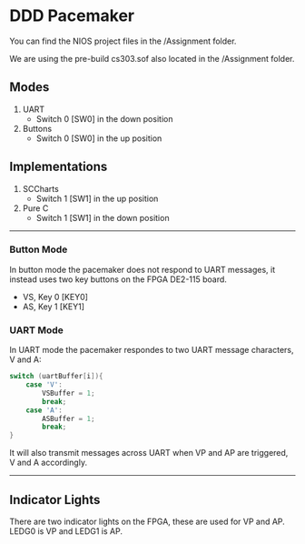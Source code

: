 #  DDD Pacemaker

You can find the NIOS project files in the /Assignment folder.

We are using the pre-build cs303.sof also located in the /Assignment folder.

## Modes
1. UART
    - Switch 0 [SW0] in the down position
2. Buttons
    - Switch 0 [SW0] in the up position

## Implementations
1. SCCharts
    - Switch 1 [SW1] in the up position
2. Pure C
    - Switch 1 [SW1] in the down position
---
### Button Mode
In button mode the pacemaker does not respond to UART messages, it instead uses two key buttons on the FPGA DE2-115 board.
- VS,  Key 0 [KEY0]
- AS,  Key 1 [KEY1]


### UART Mode
In UART mode the pacemaker respondes to two UART message characters, V and A:
```c
switch (uartBuffer[i]){
    case 'V':
        VSBuffer = 1;
        break;
    case 'A':
        ASBuffer = 1;
        break;
}
```
It will also transmit messages across UART when VP and AP are triggered, V and A accordingly.

--- 
## Indicator Lights
There are two indicator lights on the FPGA, these are used for VP and AP. LEDG0 is VP and LEDG1 is AP.
